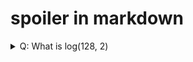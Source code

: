 # spoiler in markdown

<details> 
  <summary>Q: What is log(128, 2)</summary>
  <pre> 
     <code>
     x = log(128)/log(2)
     y = 2^x
     </code>
  </pre> 
</details>
